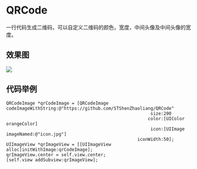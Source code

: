 # QRCode
一行代码生成二维码，可以自定义二维码的颜色，宽度，中间头像及中间头像的宽度。
## 效果图
![](https://github.com/STShenZhaoliang/QRCode/blob/master/picture.png)

## 代码举例
    QRCodeImage *qrCodeImage = [QRCodeImage codeImageWithString:@"https://github.com/STShenZhaoliang/QRCode"
                                                           size:200
                                                          color:[UIColor orangeColor]
                                                           icon:[UIImage imageNamed:@"icon.jpg"]
                                                      iconWidth:50];
    UIImageView *qrImageView = [[UIImageView alloc]initWithImage:qrCodeImage];
    qrImageView.center = self.view.center;
    [self.view addSubview:qrImageView];


